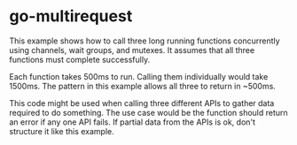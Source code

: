 # go-multirequest

This example shows how to call three long running functions concurrently using channels, wait groups, and mutexes. It assumes that all three functions must complete successfully.

Each function takes 500ms to run. Calling them individually would take 1500ms. The pattern in this example allows all three to return in ~500ms. 

This code might be used when calling three different APIs to gather data required to do something. The use case would be the function should return an error if any one API fails. If partial data from the APIs is ok, don't structure it like this example.  